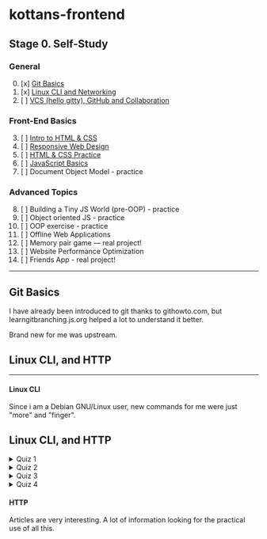 # kottans-frontend
## Stage 0. Self-Study
### General
0. [x] [Git Basics](#git-basics)
1. [x] [Linux CLI and Networking](#linux-cli-and-http)
2. [ ] [VCS (hello gitty), GitHub and Collaboration](#git-collaboration)
### Front-End Basics
3. [ ] [Intro to HTML & CSS](#intro-to-html-and-css)
4. [ ] [Responsive Web Design](#responsive-web-design)
5. [ ] [HTML & CSS Practice](#html-and-css-practice)
6. [ ] [JavaScript Basics](#javaScript-basics)
7. [ ] Document Object Model - practice
### Advanced Topics
8. [ ] Building a Tiny JS World (pre-OOP) - practice
9. [ ] Object oriented JS - practice
10. [ ] OOP exercise - practice
11. [ ] Offline Web Applications
12. [ ] Memory pair game — real project!
13. [ ] Website Performance Optimization
14. [ ] Friends App - real project!
***
## Git Basics
I have already been introduced to git thanks to githowto.com, but learngitbranching.js.org helped a lot to understand it better.

Brand new for me was upstream.
## Linux CLI, and HTTP
---
#### Linux CLI
Since i am a Debian GNU/Linux user, new commands for me were just "more" and "finger".
## Linux CLI, and HTTP
<details>
  <summary>Quiz 1</summary>
  <img src = "./task_linux_cli/quiz1.png" width = 95%>
</details>
<details>
  <summary>Quiz 2</summary>
  <img src = "./task_linux_cli/quiz2.png" width = 95%>
</details>
<details>
  <summary>Quiz 3</summary>
  <img src = "./task_linux_cli/quiz3.png" width = 95%>
</details>
<details>
  <summary>Quiz 4</summary>
  <img src = "./task_linux_cli/quiz4.png" width = 95%>
</details>

#### HTTP

Articles are very interesting. A lot of information looking for the practical use of all this.

